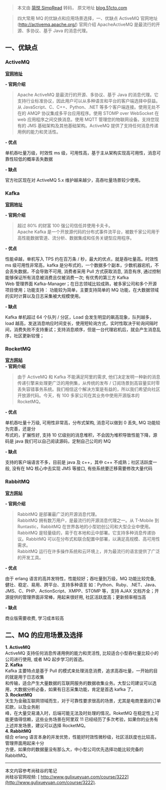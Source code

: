 > 本文由 [简悦 SimpRead](http://ksria.com/simpread/) 转码， 原文地址 [blog.51cto.com](https://blog.51cto.com/wangzhenjun/4327708)

> 四大常用 MQ 的优缺点和应用场景选择，一、优缺点 ActiveMQ 官网地址 (http://activemq.apache.org/) 官网介绍 ApacheActiveMQ 是最流行的开源、多协议、基于 Java 的消息代理。

一、优缺点
-----

### ActiveMQ

 [**官网地址**](http://activemq.apache.org/)

**- 官网介绍**

> Apache ActiveMQ 是最流行的开源、多协议、基于 Java 的消息代理。它支持行业标准协议，因此用户可以从多种语言和平台的客户端选择中获益。从 JavaScript、C、C++、Python、.NET 等多个客户端连接。使用无处不在的 AMQP 协议集成多平台应用程序。使用 STOMP over WebSocket 在 web 应用程序之间交换消息。使用 MQTT 管理您的物联网设备。支持您现有的 JMS 基础架构及其他基础架构。ActiveMQ 提供了支持任何消息传递用例的能力和灵活性。

**- 优点**

单机吞吐量万级，时效性 ms 级，可用性高，基于主从架构实现高可用性，消息可靠性较低的概率丢失数据

**- 缺点**

官方社区现在对 ActiveMQ 5.x 维护越来越少，高吞吐量场景较少使用。

### Kafka

 [**官网地址**](http://kafka.apache.org/)

**- 官网介绍**

> 超过 80% 的财富 100 强公司信任并使用卡夫卡。  
> Apache Kafka 是一个开放源代码的分布式事件流平台，被数千家公司用于高性能数据管道、流分析、数据集成和任务关键型应用程序。

**- 优点**

性能卓越，单机写入 TPS 约在百万条 / 秒，最大的优点，就是吞吐量高。时效性 ms 级可用性非常高，kafka 是分布式的，一个数据多个副本，少数机器宕机，不会丢失数据，不会导致不可用, 消费者采用 Pull 方式获取消息, 消息有序, 通过控制能够保证所有消息被消费且仅被消费一次; 有优秀的第三方 Kafka  
Web 管理界面 Kafka-Manager；在日志领域比较成熟，被多家公司和多个开源项目使用；功能支持： 功能较为简单，主要支持简单的 MQ 功能，在大数据领域的实时计算以及日志采集被大规模使用。

**- 缺点**

Kafka 单机超过 64 个队列 / 分区，Load 会发生明显的飙高现象，队列越多，load 越高，发送消息响应时间变长，使用短轮询方式，实时性取决于轮询间隔时间，消费失败不支持重试；支持消息顺序，但是一台代理宕机后，就会产生消息乱序，社区更新较慢；

### RocketMQ

 [**官方网站**](http://rocketmq.apache.org/)  
**- 官网介绍**

> 由于 ActiveMQ 和 Kafka 不能满足阿里的需求, 他们决定发明一种新的消息传递引擎来处理更广泛的用例集，从传统的发布 / 订阅场景到高容量实时零丢失容错事务系统。我们相信这个解决方案是有益的，所以我们希望向社区开放源代码。今天，有 100 多家公司在其业务中使用开源版本的 RocketMQ。

**- 优点**

单机吞吐量十万级, 可用性非常高，分布式架构, 消息可以做到 0 丢失, MQ 功能较为完善，还是分  
布式的，扩展性好, 支持 10 亿级别的消息堆积，不会因为堆积导致性能下降，源码是 java 我们可以自己阅读源码，定制自己公司的 MQ

**- 缺点**

支持的客户端语言不多，目前是 java 及 c++，其中 c++ 不成熟；社区活跃度一般, 没有在 MQ 核心中去实现 JMS 等接口, 有些系统要迁移需要修改大量代码

### RabbitMQ

 [**官方网站**](https://www.rabbitmq.com/)

**- 官网介绍**

> RabbitMQ 是部署最广泛的开源消息代理。  
> RabbitMQ 拥有数万用户，是最流行的开源消息代理之一。从 T-Mobile 到 Runtastic，RabbitMQ 在世界各地的小型初创公司和大型企业中使用。  
> RabbitMQ 是轻量级的，易于在本地和云中部署。它支持多种消息传递协议。RabbitMQ 可以在分布式和联合配置中部署，以满足高规模、高可用性需求。  
> RabbitMQ 运行在许多操作系统和云环境上，并为最流行的语言提供了广泛的开发工具。

**- 优点**

由于 erlang 语言的高并发特性，性能较好；吞吐量到万级，MQ 功能比较完备, 健壮、稳定、易用、跨平台、支持多种语言 如：Python、Ruby、.NET、Java、JMS、C、PHP、ActionScript、XMPP、STOMP 等，支持 AJAX 文档齐全；开源提供的管理界面非常棒，用起来很好用, 社区活跃度高；更新频率相当高

**- 缺点**

商业版需要收费, 学习成本较高

二、MQ 的应用场景及选择
-------------

**1. ActiveMQ**  
ActiveMQ 支持任何消息传递用例的能力和灵活性, 比较适合小型吞吐量比较小的公司进行使用, 或者 MQ 起步学习的首选。  
**2. Kafka**  
Kafka 主要特点是基于 Pull 的模式来处理消息消费，追求高吞吐量，一开始的目的就是用于日志收集  
和传输，适合产生大量数据的互联网服务的数据收集业务。大型公司建议可以选用，大数据分析必备，如果有日志采集功能，肯定是首选 kafka 了。  
**3. RocketMQ**  
天生为金融互联网领域而生，对于可靠性要求很高的场景，尤其是电商里面的订单扣款，以及业务削  
峰，在大量交易涌入时，后端可能无法及时处理的情况。RoketMQ 在稳定性上可能更值得信赖，这些业务场景在阿里双 11 已经经历了多次考验，如果你的业务有上述并发场景，建议可以选择 RocketMQ。  
**4. RabbitMQ**  
结合 erlang 语言本身的并发优势，性能好时效性微秒级，社区活跃度也比较高，管理界面用起来十分  
方便，如果你的数据量没有那么大，中小型公司优先选择功能比较完备的 RabbitMQ。

* * *

本文内容参考尚硅谷的笔记  
尚硅谷官网视频: [ http://www.gulixueyuan.com/course/3222](http://www.gulixueyuan.com/course/3222).